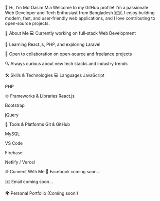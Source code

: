 👋 Hi, I'm Md Oasim Mia
Welcome to my GitHub profile! I'm a passionate Web Developer and Tech Enthusiast from Bangladesh 🇧🇩. I enjoy building modern, fast, and user-friendly web applications, and I love contributing to open-source projects.

🚀 About Me
💻 Currently working on full-stack Web Development

🌱 Learning React.js, PHP, and exploring Laravel

🤝 Open to collaboration on open-source and freelance projects

🔍 Always curious about new tech stacks and industry trends

🛠️ Skills & Technologies
💻 Languages
JavaScript

PHP

⚙️ Frameworks & Libraries
React.js

Bootstrap

jQuery

🧰 Tools & Platforms
Git & GitHub

MySQL

VS Code

Firebase

Netlify / Vercel

🌐 Connect With Me
📘 Facebook coming soon...

✉️ Email coming soon...

🌍 Personal Portfolio (Coming soon!)
